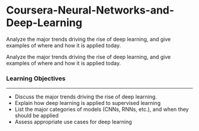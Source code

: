 # Coursera-Neural-Networks-and-Deep-Learning
Analyze the major trends driving the rise of deep learning, and give examples of where and how it is applied today.

Analyze the major trends driving the rise of deep learning, and give examples of where and how it is applied today.

### Learning Objectives

---

- Discuss the major trends driving the rise of deep learning.
- Explain how deep learning is applied to supervised learning
- List the major categories of models (CNNs, RNNs, etc.), and when they should be applied
- Assess appropriate use cases for deep learning
